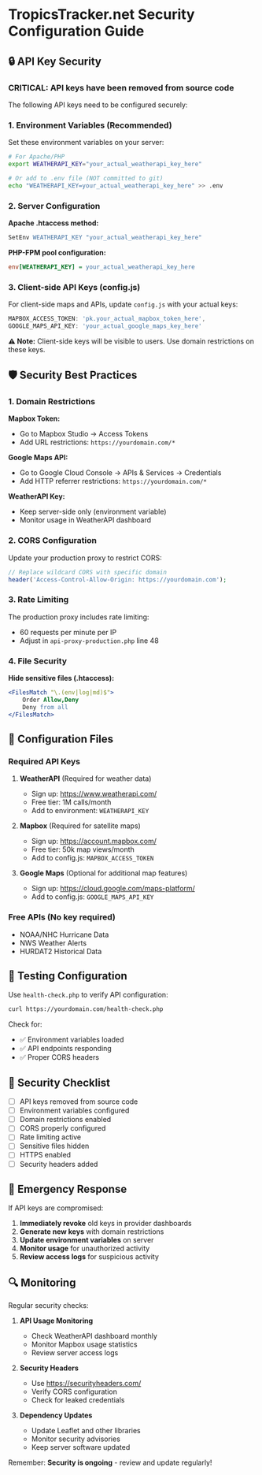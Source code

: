 # TropicsTracker.net Security Configuration Guide

## 🔒 API Key Security

### **CRITICAL: API keys have been removed from source code**

The following API keys need to be configured securely:

### 1. Environment Variables (Recommended)

Set these environment variables on your server:

```bash
# For Apache/PHP
export WEATHERAPI_KEY="your_actual_weatherapi_key_here"

# Or add to .env file (NOT committed to git)
echo "WEATHERAPI_KEY=your_actual_weatherapi_key_here" >> .env
```

### 2. Server Configuration

**Apache .htaccess method:**
```apache
SetEnv WEATHERAPI_KEY "your_actual_weatherapi_key_here"
```

**PHP-FPM pool configuration:**
```ini
env[WEATHERAPI_KEY] = your_actual_weatherapi_key_here
```

### 3. Client-side API Keys (config.js)

For client-side maps and APIs, update `config.js` with your actual keys:

```javascript
MAPBOX_ACCESS_TOKEN: 'pk.your_actual_mapbox_token_here',
GOOGLE_MAPS_API_KEY: 'your_actual_google_maps_key_here'
```

**⚠️ Note:** Client-side keys will be visible to users. Use domain restrictions on these keys.

## 🛡️ Security Best Practices

### 1. Domain Restrictions

**Mapbox Token:**
- Go to Mapbox Studio → Access Tokens
- Add URL restrictions: `https://yourdomain.com/*`

**Google Maps API:**
- Go to Google Cloud Console → APIs & Services → Credentials
- Add HTTP referrer restrictions: `https://yourdomain.com/*`

**WeatherAPI Key:**
- Keep server-side only (environment variable)
- Monitor usage in WeatherAPI dashboard

### 2. CORS Configuration

Update your production proxy to restrict CORS:

```php
// Replace wildcard CORS with specific domain
header('Access-Control-Allow-Origin: https://yourdomain.com');
```

### 3. Rate Limiting

The production proxy includes rate limiting:
- 60 requests per minute per IP
- Adjust in `api-proxy-production.php` line 48

### 4. File Security

**Hide sensitive files (.htaccess):**
```apache
<FilesMatch "\.(env|log|md)$">
    Order Allow,Deny
    Deny from all
</FilesMatch>
```

## 🔧 Configuration Files

### Required API Keys

1. **WeatherAPI** (Required for weather data)
   - Sign up: https://www.weatherapi.com/
   - Free tier: 1M calls/month
   - Add to environment: `WEATHERAPI_KEY`

2. **Mapbox** (Required for satellite maps)
   - Sign up: https://account.mapbox.com/
   - Free tier: 50k map views/month
   - Add to config.js: `MAPBOX_ACCESS_TOKEN`

3. **Google Maps** (Optional for additional map features)
   - Sign up: https://cloud.google.com/maps-platform/
   - Add to config.js: `GOOGLE_MAPS_API_KEY`

### Free APIs (No key required)

- NOAA/NHC Hurricane Data
- NWS Weather Alerts
- HURDAT2 Historical Data

## 🧪 Testing Configuration

Use `health-check.php` to verify API configuration:

```bash
curl https://yourdomain.com/health-check.php
```

Check for:
- ✅ Environment variables loaded
- ✅ API endpoints responding
- ✅ Proper CORS headers

## 🚨 Security Checklist

- [ ] API keys removed from source code
- [ ] Environment variables configured
- [ ] Domain restrictions enabled
- [ ] CORS properly configured
- [ ] Rate limiting active
- [ ] Sensitive files hidden
- [ ] HTTPS enabled
- [ ] Security headers added

## 📱 Emergency Response

If API keys are compromised:

1. **Immediately revoke** old keys in provider dashboards
2. **Generate new keys** with domain restrictions
3. **Update environment variables** on server
4. **Monitor usage** for unauthorized activity
5. **Review access logs** for suspicious activity

## 🔍 Monitoring

Regular security checks:

1. **API Usage Monitoring**
   - Check WeatherAPI dashboard monthly
   - Monitor Mapbox usage statistics
   - Review server access logs

2. **Security Headers**
   - Use https://securityheaders.com/
   - Verify CORS configuration
   - Check for leaked credentials

3. **Dependency Updates**
   - Update Leaflet and other libraries
   - Monitor security advisories
   - Keep server software updated

Remember: **Security is ongoing** - review and update regularly!